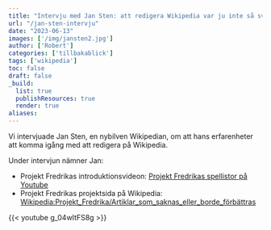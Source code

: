 ```yaml
---
title: "Intervju med Jan Sten: att redigera Wikipedia var ju inte så svårt"
url: "/jan-sten-intervju"
date: "2023-06-13"
images: ['/img/jansten2.jpg']
author: ['Robert']
categories: ['tillbakablick']
tags: ['wikipedia']
toc: false
draft: false
_build:
  list: true
  publishResources: true
  render: true
aliases: 
---
```


Vi intervjuade Jan Sten, en nybilven Wikipedian, om att hans erfarenheter att komma igång med att redigera på Wikipedia. 

Under intervjun nämner Jan: 
* Projekt Fredrikas introduktionsvideon: [Projekt Fredrikas spellistor på Youtube](https://www.youtube.com/@projektfredrikar.f.8985/playlists)
* Projekt Fredrikas projektsida på Wikipedia: [Wikipedia:Projekt_Fredrika/Artiklar_som_saknas_eller_borde_förbättras](https://sv.wikipedia.org/wiki/Wikipedia:Projekt_Fredrika/Artiklar_som_saknas_eller_borde_förbättras)

{{< youtube g_04wItFS8g >}}

